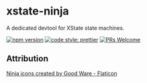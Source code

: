 # xstate-ninja

A dedicated devtool for XState state machines.

[![npm version](https://img.shields.io/npm/v/xstate-ninja)](https://npmjs.com/package/xstate-ninja)
[![code style: prettier](https://img.shields.io/badge/code_style-prettier-ff69b4.svg)](https://github.com/prettier/prettier)
[![PRs Welcome](https://img.shields.io/badge/PRs-welcome-brightgreen.svg?style=flat-square)](http://makeapullrequest.com)

## Attribution

[Ninja icons created by Good Ware - Flaticon](https://www.flaticon.com/free-icons/ninja)
